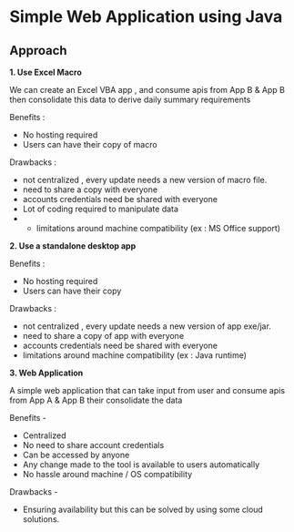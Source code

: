 # Simple Web Application using Java

## Approach

**1. Use Excel Macro**

We can create an Excel VBA app , and consume apis from App B & App B
then consolidate this data to derive daily summary requirements

Benefits : 
- No hosting required
- Users can have their copy of macro

Drawbacks :
- not centralized , every update needs a new version of macro file.
- need to share a copy with everyone
- accounts credentials need be shared with everyone
- Lot of coding required to manipulate data 
- - limitations around machine compatibility (ex : MS Office support)


**2. Use a standalone desktop app**

Benefits : 
- No hosting required
- Users can have their copy

Drawbacks :
- not centralized , every update needs a new version of app exe/jar.
- need to share a copy of app with everyone
- accounts credentials need be shared with everyone
- limitations around machine compatibility (ex : Java runtime)

**3. Web Application** 

A simple web application that can take input from user and 
consume apis from App A & App B their consolidate the data

Benefits -
- Centralized
- No need to share account credentials
- Can be accessed by anyone
- Any change made to the tool is available to users automatically
- No hassle around machine / OS compatibility

Drawbacks -
- Ensuring availability 
 but this can be solved by using some cloud solutions.
 

